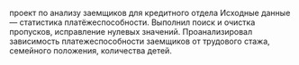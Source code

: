 проект по анализу заемщиков для кредитного отдела
Исходные данные — статистика платёжеспособности.
Выполнил поиск и очистка пропусков, исправление нулевых значений. 
Проанализировал зависимость платежеспособности заемщиков от трудового стажа, семейного положения, количества детей. 

